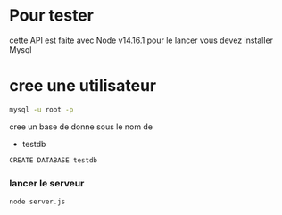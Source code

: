 # Pour tester
cette API est faite avec Node v14.16.1
pour le lancer vous devez installer Mysql
# cree une utilisateur 
```bash
mysql -u root -p
```

cree un base de donne sous le nom de 

* testdb
```bash
CREATE DATABASE testdb
```
### lancer le serveur

```bash
node server.js
```
